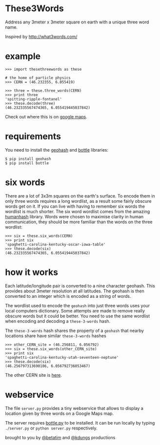 These3Words
=============

Address any 3meter x 3meter square on earth with a unique three word name.

Inspired by http://what3words.com/


example
=======

    >>> import thesethreewords as these

    # the home of particle physics
    >>> CERN = (46.232355, 6.055419)

    >>> three = these.three_words(CERN)
    >>> print three
    'spitting-ripple-fontanel' 
    >>> these.decode(three)
    (46.232335567474365, 6.055419445037842)

Check out where this is on [google maps][cernmap].


requirements
============

You need to install the [geohash][geohash] and [bottle][bottlepy]
libraries:

    $ pip install geohash
    $ pip install bottle


six words
=========

There are a lot of 3x3m squares on the earth's surface. To encode
them in only three words requires a long wordlist, as a result
some fairly obscure words get on it. If you can live with
having to remember six words the wordlist is much shorter.
The six word wordlist comes from the amazing [humanhash][humanhash]
library. Words were chosen to maximise clarity in human
communication, they should be more familiar than the words
on the three wordlist:

    >>> six = these.six_words(CERN)
    >>> print six
    'spaghetti-carolina-kentucky-oscar-iowa-table'
    >>> these.decode(six)
    (46.232335567474365, 6.055419445037842)


how it works
============

Each latitude/longitude pair is converted to a nine
character geohash. This provides about 3meter
resolution at all latitudes. The geohash is then
converted to an integer which is encoded as a string
of words.

The wordlist used to encode the `geohash` into just
three words uses your local computers dictionary. Some
attempts are made to remove really obscure words but
it could be better. You need to use the same wordlist
when encoding and decoding a `these-3-words` hash.

The `these-3-words` hash shares the
property of a `geohash` that nearby locations share
have similar `these-3-words` hashes

    >>> other_CERN_site = (46.256811, 6.056792)
    >>> six = these.six_words(other_CERN_site)
    >>> print six
    'spaghetti-carolina-kentucky-utah-seventeen-neptune'
    >>> these.decode(six)
    (46.256797313690186, 6.056792736053467)

The other CERN site is [here][othercernmap].


webservice
==========

The file `server.py` provides a tiny webservice that allows to display a
location given by three words on a Google Maps map.

The server requires [bottle.py][bottlepy] to be installed. It can be run
locally by typing `./server.py` or `python server.py` respectively.


brought to you by [@betatim][betatim] and [@kdungs][kdungs] productions

[humanhash]: https://github.com/zacharyvoase/humanhash
[geohash]: https://code.google.com/p/python-geohash/
[cernmap]: https://www.google.ch/maps/place/46%C2%B013'56.4%22N+6%C2%B003'19.5%22E/@46.2323356,6.0554194,17z/data=!3m1!4b1!4m2!3m1!1s0x0:0x0
[othercernmap]: https://www.google.ch/maps/place/46%C2%B015'24.5%22N+6%C2%B003'24.4%22E/@46.256811,6.056792,14z/data=!4m2!3m1!1s0x0:0x0
[bottlepy]: http://bottlepy.org/
[betatim]: https://twitter.com/betatim
[kdungs]: https://twitter.com/kdungs
